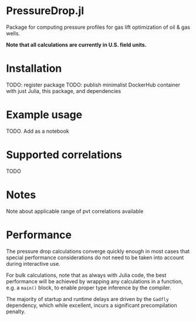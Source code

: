 # PressureDrop.jl
Package for computing pressure profiles for gas lift optimization of oil &amp; gas wells.

**Note that all calculations are currently in U.S. field units.**

# Installation

TODO: register package
TODO: publish minimalist DockerHub container with just Julia, this package, and dependencies

# Example usage

TODO. Add as a notebook

# Supported correlations

TODO

# Notes

Note about applicable range of pvt correlations available

# Performance

The pressure drop calculations converge quickly enough in most cases that special performance considerations do not need to be taken into account during interactive use.

For bulk calculations, note that as always with Julia code, the best performance will be achieved by wrapping any calculations in a function, e.g. a `main()` block, to enable proper type inference by the compiler.

The majority of startup and runtime delays are driven by the `Gadfly` dependency, which while excellent, incurs a significant precompilation penalty.
